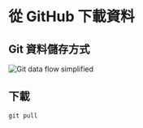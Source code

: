 # 從 GitHub 下載資料

## Git 資料儲存方式

![Git data flow simplified](https://upload.wikimedia.org/wikipedia/commons/thumb/4/44/Git_data_flow_simplified.svg/449px-Git_data_flow_simplified.svg.png)

## 下載

```
git pull
```
